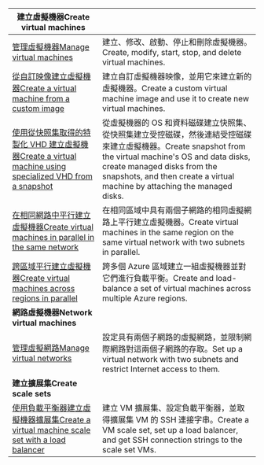 | <span data-ttu-id="f92bc-101">**建立虛擬機器**</span><span class="sxs-lookup"><span data-stu-id="f92bc-101">**Create virtual machines**</span></span> || 
|---|---|
| <span data-ttu-id="f92bc-102">[管理虛擬機器][1]</span><span class="sxs-lookup"><span data-stu-id="f92bc-102">[Manage virtual machines][1]</span></span> | <span data-ttu-id="f92bc-103">建立、修改、啟動、停止和刪除虛擬機器。</span><span class="sxs-lookup"><span data-stu-id="f92bc-103">Create, modify, start, stop, and delete virtual machines.</span></span> |
| <span data-ttu-id="f92bc-104">[從自訂映像建立虛擬機器][2]</span><span class="sxs-lookup"><span data-stu-id="f92bc-104">[Create a virtual machine from a custom image][2]</span></span> | <span data-ttu-id="f92bc-105">建立自訂虛擬機器映像，並用它來建立新的虛擬機器。</span><span class="sxs-lookup"><span data-stu-id="f92bc-105">Create a custom virtual machine image and use it to create new virtual machines.</span></span> | 
| <span data-ttu-id="f92bc-106">[使用從快照集取得的特製化 VHD 建立虛擬機器][3]</span><span class="sxs-lookup"><span data-stu-id="f92bc-106">[Create a virtual machine using specialized VHD from a snapshot][3]</span></span> | <span data-ttu-id="f92bc-107">從虛擬機器的 OS 和資料磁碟建立快照集、從快照集建立受控磁碟，然後連結受控磁碟來建立虛擬機器。</span><span class="sxs-lookup"><span data-stu-id="f92bc-107">Create snapshot from the virtual machine's OS and data disks, create managed disks from the snapshots, and then create a virtual machine by attaching the managed disks.</span></span> |  
| <span data-ttu-id="f92bc-108">[在相同網路中平行建立虛擬機器][4]</span><span class="sxs-lookup"><span data-stu-id="f92bc-108">[Create virtual machines in parallel in the same network][4]</span></span> | <span data-ttu-id="f92bc-109">在相同區域中具有兩個子網路的相同虛擬網路上平行建立虛擬機器。</span><span class="sxs-lookup"><span data-stu-id="f92bc-109">Create virtual machines in the same region on the same virtual network with two subnets in parallel.</span></span> |
| <span data-ttu-id="f92bc-110">[跨區域平行建立虛擬機器][5]</span><span class="sxs-lookup"><span data-stu-id="f92bc-110">[Create virtual machines across regions in parallel][5]</span></span> | <span data-ttu-id="f92bc-111">跨多個 Azure 區域建立一組虛擬機器並對它們進行負載平衡。</span><span class="sxs-lookup"><span data-stu-id="f92bc-111">Create and load-balance a set of virtual machines across multiple Azure regions.</span></span> |
| <span data-ttu-id="f92bc-112">**網路虛擬機器**</span><span class="sxs-lookup"><span data-stu-id="f92bc-112">**Network virtual machines**</span></span> || 
| <span data-ttu-id="f92bc-113">[管理虛擬網路][6]</span><span class="sxs-lookup"><span data-stu-id="f92bc-113">[Manage virtual networks][6]</span></span> | <span data-ttu-id="f92bc-114">設定具有兩個子網路的虛擬網路，並限制網際網路對這兩個子網路的存取。</span><span class="sxs-lookup"><span data-stu-id="f92bc-114">Set up a virtual network with two subnets and restrict Internet access to them.</span></span> |
| <span data-ttu-id="f92bc-115">**建立擴展集**</span><span class="sxs-lookup"><span data-stu-id="f92bc-115">**Create scale sets**</span></span> ||
| <span data-ttu-id="f92bc-116">[使用負載平衡器建立虛擬機器擴展集][7]</span><span class="sxs-lookup"><span data-stu-id="f92bc-116">[Create a virtual machine scale set with a load balancer][7]</span></span> | <span data-ttu-id="f92bc-117">建立 VM 擴展集、設定負載平衡器，並取得擴展集 VM 的 SSH 連接字串。</span><span class="sxs-lookup"><span data-stu-id="f92bc-117">Create a VM scale set, set up a load balancer, and get SSH connection strings to the scale set VMs.</span></span> |

[1]: ../java-sdk-manage-virtual-machines.md
[2]: https://azure.microsoft.com/resources/samples/managed-disk-java-create-virtual-machine-using-custom-image/
[3]: https://azure.microsoft.com/resources/samples/managed-disk-java-create-virtual-machine-using-specialized-disk-from-vhd/
[4]: https://azure.microsoft.com/resources/samples/compute-java-manage-virtual-machines-in-parallel/
[5]: ../java-sdk-virtual-machines-in-parallel.md
[6]: ../java-sdk-manage-virtual-networks.md
[7]: ../java-sdk-manage-vm-scalesets.md